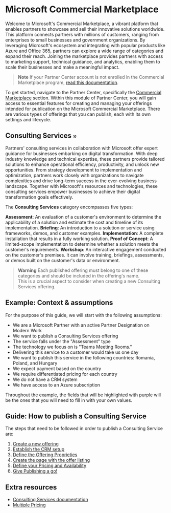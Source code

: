 # Microsoft Commercial Marketplace

Welcome to Microsoft's Commercial Marketplace, a vibrant platform that enables partners to showcase and sell their innovative solutions worldwide. This platform connects partners with millions of customers, ranging from enterprises to small businesses and government organizations. By leveraging Microsoft's ecosystem and integrating with popular products like Azure and Office 365, partners can explore a wide range of categories and expand their reach. Joining the marketplace provides partners with access to marketing support, technical guidance, and analytics, enabling them to scale their businesses and make a meaningful impact.

> **Note**
> If your Partner Center account is not enrolled in the Commercial Marketplace program, [read this documentation](https://learn.microsoft.com/en-us/partner-center/marketplace/create-account).

To get started, navigate to the Partner Center, specifically the [Commercial Marketplace](https://partner.microsoft.com/en-us/dashboard/commercial-marketplace/overview) section. Within this module of Partner Center, you will gain access to essential features for creating and managing your offerings intended for publication on the Microsoft Commercial Marketplace. There are various types of offerings that you can publish, each with its own settings and lifecycle.

## Consulting Services `⚒️`

Partners' consulting services in collaboration with Microsoft offer expert guidance for businesses embarking on digital transformation. With deep industry knowledge and technical expertise, these partners provide tailored solutions to enhance operational efficiency, productivity, and unlock new opportunities. From strategy development to implementation and optimization, partners work closely with organizations to navigate complexities and drive long-term success in the ever-evolving business landscape. Together with Microsoft's resources and technologies, these consulting services empower businesses to achieve their digital transformation goals effectively.

The **Consulting Services** category encompasses five types:

**Assessment**: An evaluation of a customer's environment to determine the applicability of a solution and estimate the cost and timeline of its implementation.
**Briefing**: An introduction to a solution or service using frameworks, demos, and customer examples.
**Implementation**: A complete installation that results in a fully working solution.
**Proof of Concept**: A limited-scope implementation to determine whether a solution meets the customer's requirements.
**Workshop**: An interactive engagement conducted on the customer's premises. It can involve training, briefings, assessments, or demos built on the customer's data or environment.

> **Warning** Each published offering must belong to one of these categories and should be included in the offering's name.  
> This is a crucial aspect to consider when creating a new Consulting Services offering.

## Example: Context & assumptions

For the purpose of this guide, we will start with the following assumptions:

- We are a Microsoft Partner with an active Partner Designation on Modern Work
- We want to publish a Consulting Services offering
- The service falls under the "Assessment" type
- The technology we focus on is "Teams Meeting Rooms."
- Delivering this service to a customer would take us one day
- We want to publish this service in the following countries: Romania, Poland, and Hungary
- We expect payment based on the country
- We require differentiated pricing for each country
- We do not have a CRM system
- We have access to an Azure subscription

Throughout the example, the fields that will be highlighted with purple will be the ones that you will need to fill in with your own values.

## Guide: How to publish a Consulting Service

The steps that need to be followed in order to publish a Consulting Service are:

1. [Create a new offering](./consultingServices/newoffering.md)
2. [Establish the CRM setup](./consultingServices/offersetup.md)
3. [Define the Offering Proprieties](./consultingServices/proprieties.md)
4. [Create the page with the offer listing](./consultingServices/offerlisting.md)
5. [Define your Pricing and Availability](./consultingServices/pricingavailability.md)
6. [Give Publishing a go!](./consultingServices/publish.md)

## Extra resources

- [Consulting Services documentation](https://learn.microsoft.com/en-us/partner-center/marketplace/plan-consulting-service-offer)
- [Multiple Pricing](https://learn.microsoft.com/en-us/partner-center/marketplace/marketplace-geo-availability-currencies)
